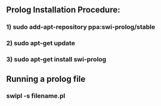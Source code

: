 ## Prolog Installation Procedure:
### 1) sudo add-apt-repository ppa:swi-prolog/stable
### 2) sudo apt-get update
### 3)  sudo apt-get install swi-prolog

## Running a prolog file
### swipl -s filename.pl